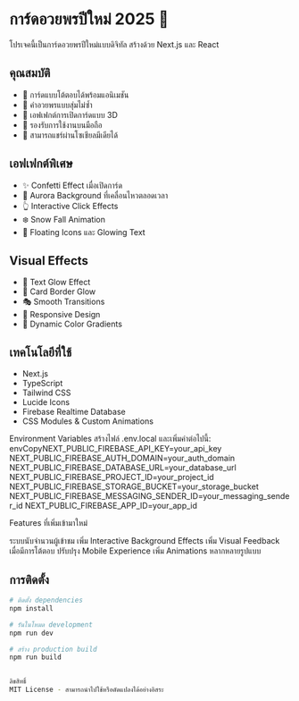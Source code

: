 # การ์ดอวยพรปีใหม่ 2025 🎊

โปรเจคนี้เป็นการ์ดอวยพรปีใหม่แบบดิจิทัล สร้างด้วย Next.js และ React

## คุณสมบัติ
* 🎉 การ์ดแบบโต้ตอบได้พร้อมแอนิเมชัน
* 🎁 คำอวยพรแบบสุ่มไม่ซ้ำ
* 💝 เอฟเฟกต์การเปิดการ์ดแบบ 3D
* 📱 รองรับการใช้งานบนมือถือ
* 🔗 สามารถแชร์ผ่านโซเชียลมีเดียได้

## เอฟเฟกต์พิเศษ
* ✨ Confetti Effect เมื่อเปิดการ์ด
* 🌈 Aurora Background ที่เคลื่อนไหวตลอดเวลา
* 👆 Interactive Click Effects
* ❄️ Snow Fall Animation
* 💫 Floating Icons และ Glowing Text

## Visual Effects
* 🌟 Text Glow Effect
* 🎴 Card Border Glow
* 🎭 Smooth Transitions
* 📱 Responsive Design
* 🎨 Dynamic Color Gradients

## เทคโนโลยีที่ใช้
* Next.js
* TypeScript
* Tailwind CSS
* Lucide Icons
* Firebase Realtime Database
* CSS Modules & Custom Animations


Environment Variables
สร้างไฟล์ .env.local และเพิ่มค่าต่อไปนี้:
envCopyNEXT_PUBLIC_FIREBASE_API_KEY=your_api_key
NEXT_PUBLIC_FIREBASE_AUTH_DOMAIN=your_auth_domain
NEXT_PUBLIC_FIREBASE_DATABASE_URL=your_database_url
NEXT_PUBLIC_FIREBASE_PROJECT_ID=your_project_id
NEXT_PUBLIC_FIREBASE_STORAGE_BUCKET=your_storage_bucket
NEXT_PUBLIC_FIREBASE_MESSAGING_SENDER_ID=your_messaging_sender_id
NEXT_PUBLIC_FIREBASE_APP_ID=your_app_id



Features ที่เพิ่มเข้ามาใหม่

ระบบนับจำนวนผู้เข้าชม
เพิ่ม Interactive Background Effects
เพิ่ม Visual Feedback เมื่อมีการโต้ตอบ
ปรับปรุง Mobile Experience
เพิ่ม Animations หลากหลายรูปแบบ

## การติดตั้ง

```bash
# ติดตั้ง dependencies
npm install

# รันในโหมด development
npm run dev

# สร้าง production build
npm run build


ลิขสิทธิ์
MIT License - สามารถนำไปใช้หรือดัดแปลงได้อย่างอิสระ